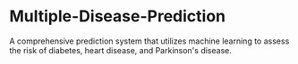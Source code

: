 # Multiple-Disease-Prediction
A comprehensive prediction system that utilizes machine learning to assess the risk of diabetes, heart disease, and Parkinson's disease.
